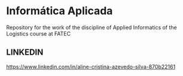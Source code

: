 # Informática Aplicada
Repository for the work of the discipline of Applied Informatics of the Logistics course at FATEC

## LINKEDIN

https://www.linkedin.com/in/aline-cristina-azevedo-silva-870b22161
